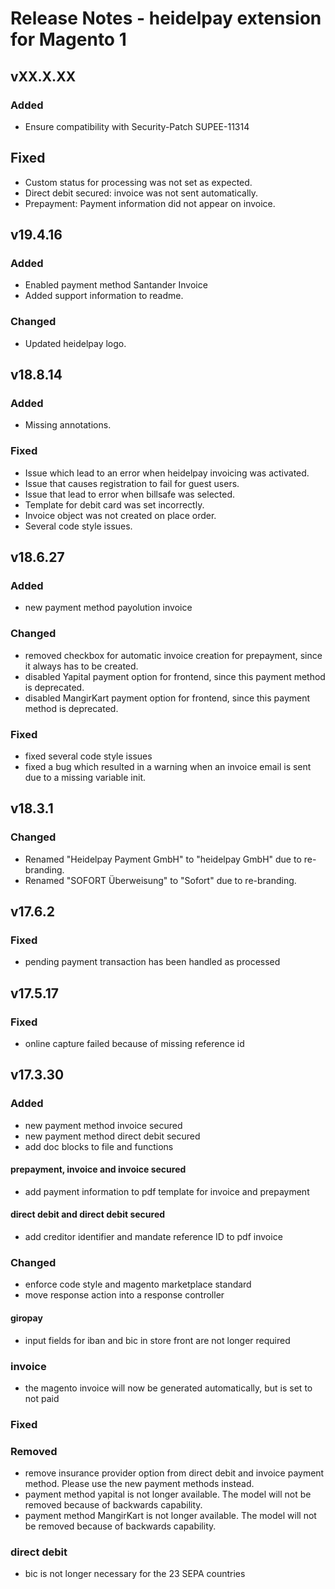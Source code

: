 # Release Notes - heidelpay extension for Magento 1

## vXX.X.XX
### Added
- Ensure compatibility with Security-Patch SUPEE-11314

## Fixed
- Custom status for processing was not set as expected.
- Direct debit secured: invoice was not sent automatically.
- Prepayment: Payment information did not appear on invoice.

## v19.4.16

### Added
- Enabled payment method Santander Invoice
- Added support information to readme.

### Changed
- Updated heidelpay logo.

## v18.8.14

### Added
- Missing annotations.

### Fixed
- Issue which lead to an error when heidelpay invoicing was activated. 
- Issue that causes registration to fail for guest users.
- Issue that lead to error when billsafe was selected.
- Template for debit card was set incorrectly.
- Invoice object was not created on place order.
- Several code style issues.

## v18.6.27

### Added
- new payment method payolution invoice

### Changed
- removed checkbox for automatic invoice creation for prepayment, since it always has to be created.
- disabled Yapital payment option for frontend, since this payment method is deprecated.
- disabled MangirKart payment option for frontend, since this payment method is deprecated.

### Fixed
- fixed several code style issues
- fixed a bug which resulted in a warning when an invoice email is sent due to a missing variable init.

## v18.3.1

### Changed
- Renamed "Heidelpay Payment GmbH" to "heidelpay GmbH" due to re-branding.
- Renamed "SOFORT Überweisung" to "Sofort" due to re-branding.

## v17.6.2

### Fixed
 - pending payment transaction has been handled as processed

## v17.5.17

### Fixed
 - online capture failed because of missing reference id

## v17.3.30

### Added
- new payment method invoice secured
- new payment method direct debit secured
- add doc blocks to file and functions
#### prepayment, invoice and invoice secured
- add payment information to pdf template for invoice and prepayment
#### direct debit and direct debit secured
- add creditor identifier and mandate reference ID to pdf invoice 

### Changed
 - enforce code style and magento marketplace standard
 - move response action into a response controller   
#### giropay
- input fields for iban and bic in store front are not longer required
### invoice
 - the magento invoice will now be generated automatically, but is set to not paid
### Fixed

### Removed
 - remove insurance provider option from direct debit and invoice payment method. Please use the new payment methods instead.
 - payment method yapital is not longer available. The model will not be removed because of backwards capability.
 - payment method MangirKart is not longer available. The model will not be removed because of backwards capability.
 ### direct debit
  -  bic is not longer necessary for the 23 SEPA countries